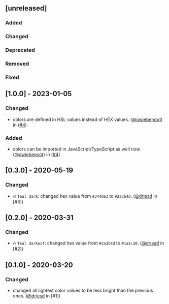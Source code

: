 ## [unreleased]

### Added

### Changed

### Deprecated

### Removed

### Fixed

## [1.0.0] - 2023-01-05

### Changed

- colors are defined in HSL values instead of HEX values. ([@owiebenoot](https://github.com/owiebenoot)) in ([#4](https://github.com/teamleadercrm/ui/pull/4))

### Added

- colors can be imported in JavaScript/TypeScript as well now. ([@owiebenoot](https://github.com/owiebenoot)) in ([#4](https://github.com/teamleadercrm/ui/pull/4))

## [0.3.0] - 2020-05-19

### Changed

- :fire: `Teal dark`: changed hex value from `#344b63` to `#2a3b4d`. ([@driesd](https://github.com/driesd) in [#3])

## [0.2.0] - 2020-03-31

### Changed

- :fire: `Teal darkest`: changed hex value from `#2a3b4d` to `#1a1c20`. ([@driesd](https://github.com/driesd) in [#2])

## [0.1.0] - 2020-03-20

### Changed

- changed all lightest color values to be less bright than the previous ones. ([@driesd](https://github.com/driesd) in [#1])
